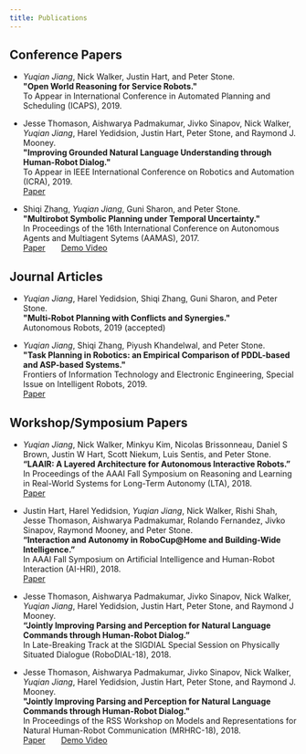 ```yaml
---
title: Publications
---
```

## Conference Papers
- *Yuqian Jiang*, Nick Walker, Justin Hart, and Peter Stone.  
**"Open World Reasoning for Service Robots."**  
To Appear in International Conference in Automated Planning and Scheduling (ICAPS), 2019.  

- Jesse Thomason, Aishwarya Padmakumar, Jivko Sinapov, Nick Walker, *Yuqian Jiang*, Harel Yedidsion, Justin Hart, Peter Stone, and Raymond J. Mooney.  
**"Improving Grounded Natural Language Understanding through Human-Robot Dialog."**  
To Appear in IEEE International Conference on Robotics and Automation (ICRA), 2019.  
[Paper](http://www.cs.utexas.edu/users/ai-lab/downloadPublication.php?filename=http://www.cs.utexas.edu/users/ml/papers/thomason.icra18.pdf&pubid=127746)

- Shiqi Zhang, *Yuqian Jiang*, Guni Sharon, and Peter Stone.  
**"Multirobot Symbolic Planning under Temporal Uncertainty."**  
In Proceedings of the 16th International Conference on Autonomous Agents and Multiagent Sytems (AAMAS), 2017.  
[Paper](http://www.cs.utexas.edu/~pstone/Papers/bib2html-links/AAMAS17-Zhang.pdf) &nbsp; &nbsp; &nbsp; [Demo Video](https://youtu.be/ADbH3sppLHQ)



## Journal Articles
- *Yuqian Jiang*, Harel Yedidsion, Shiqi Zhang, Guni Sharon, and Peter Stone.  
**"Multi-Robot Planning with Conflicts and Synergies."**  
Autonomous Robots, 2019 (accepted)

- *Yuqian Jiang*, Shiqi Zhang, Piyush Khandelwal, and Peter Stone.  
**"Task Planning in Robotics: an Empirical Comparison of PDDL-based and ASP-based Systems."**  
Frontiers of Information Technology and Electronic Engineering, Special Issue on Intelligent Robots, 2019.  
[Paper](https://arxiv.org/pdf/1804.08229.pdf)

## Workshop/Symposium Papers
- *Yuqian Jiang*, Nick Walker, Minkyu Kim, Nicolas Brissonneau, Daniel S Brown, Justin W Hart, Scott Niekum, Luis Sentis, and Peter Stone.  
**“LAAIR: A Layered Architecture for Autonomous Interactive Robots.”**  
In Proceedings of the AAAI Fall Symposium on Reasoning and Learning in Real-World Systems for Long-Term Autonomy (LTA), 2018.  
[Paper](http://rbr.cs.umass.edu/lta/papers/FSS-18_paper_55.pdf)

- Justin Hart, Harel Yedidsion, *Yuqian Jiang*, Nick Walker, Rishi Shah, Jesse Thomason, Aishwarya Padmakumar, Rolando Fernandez, Jivko Sinapov, Raymond Mooney, and Peter Stone.  
**“Interaction and Autonomy in RoboCup@Home and Building-Wide Intelligence.”**  
In AAAI Fall Symposium on Artificial Intelligence and Human-Robot Interaction (AI-HRI), 2018.  
[Paper](https://arxiv.org/pdf/1810.02919.pdf)

- Jesse Thomason, Aishwarya Padmakumar, Jivko Sinapov, Nick Walker, *Yuqian Jiang*, Harel Yedidsion, Justin Hart, Peter Stone, and Raymond J Mooney.  
**“Jointly Improving Parsing and Perception for Natural Language Commands through Human-Robot Dialog.”**  
In Late-Breaking Track at the SIGDIAL Special Session on Physically Situated Dialogue (RoboDIAL-18), 2018.  

- Jesse Thomason, Aishwarya Padmakumar, Jivko Sinapov, Nick Walker, *Yuqian Jiang*, Harel Yedidsion, Justin Hart, Peter Stone, and Raymond J. Mooney.  
**"Jointly Improving Parsing and Perception for Natural Language Commands through Human-Robot Dialog."**  
In Proceedings of the RSS Workshop on Models and Representations for Natural Human-Robot Communication (MRHRC-18), 2018.  
[Paper](https://www.cs.utexas.edu/%7Epstone/Papers/bib2html-links/MRHRC18-thomason.pdf) &nbsp; &nbsp; &nbsp; [Demo Video](https://youtu.be/PbOfteZ_CJc)
